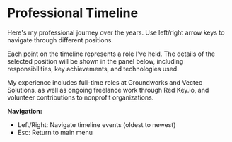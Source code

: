# Professional Timeline

Here's my professional journey over the years. Use left/right arrow keys to navigate through different positions.

Each point on the timeline represents a role I've held. The details of the selected position will be shown in the panel below, including responsibilities, key achievements, and technologies used.

My experience includes full-time roles at Groundworks and Vectec Solutions, as well as ongoing freelance work through Red Key.io, and volunteer contributions to nonprofit organizations.

**Navigation:**
- Left/Right: Navigate timeline events (oldest to newest)
- Esc: Return to main menu